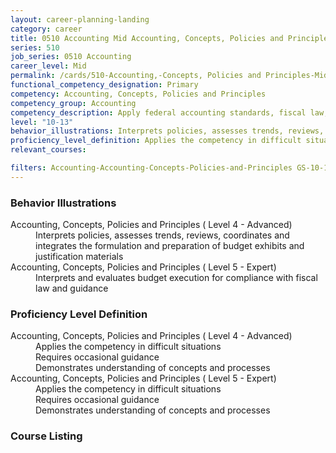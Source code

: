 ```yaml
---
layout: career-planning-landing
category: career
title: 0510 Accounting Mid Accounting, Concepts, Policies and Principles
series: 510
job_series: 0510 Accounting
career_level: Mid
permalink: /cards/510-Accounting,-Concepts, Policies and Principles-Mid
functional_competency_designation: Primary
competency: Accounting, Concepts, Policies and Principles
competency_group: Accounting
competency_description: Apply federal accounting standards, fiscal law, policies, regulations, principles, standards, internal controls and procedures to financial management activities.
level: "10-13"
behavior_illustrations: Interprets policies, assesses trends, reviews, coordinates and integrates the formulation and preparation of budget exhibits and justification materials ? Interprets and evaluates budget execution for compliance with fiscal law and guidance
proficiency_level_definition: Applies the competency in difficult situations ? Requires occasional guidance ? Demonstrates understanding of concepts and processes ? Applies the competency in difficult situations ? Requires occasional guidance ? Demonstrates understanding of concepts and processes
relevant_courses: 

filters: Accounting-Accounting-Concepts-Policies-and-Principles GS-10-13 series-0510
---
```


<div class="card-content-column behavior">
  <h3>Behavior Illustrations</h3>
  <dl><dt>Accounting, Concepts, Policies and Principles ( Level 4 - Advanced)</dt><dd>Interprets policies, assesses trends, reviews, coordinates and integrates the formulation and preparation of budget exhibits and justification materials</dd><dt>Accounting, Concepts, Policies and Principles ( Level 5 - Expert)</dt><dd>Interprets and evaluates budget execution for compliance with fiscal law and guidance</dd></dl>
</div>
<div class="card-content-column prof-level">
  <h3>Proficiency Level Definition</h3>
  <dl><dt>Accounting, Concepts, Policies and Principles ( Level 4 - Advanced)</dt><dd>Applies the competency in difficult situations </dd><dd> Requires occasional guidance </dd><dd> Demonstrates understanding of concepts and processes</dd><dt>Accounting, Concepts, Policies and Principles ( Level 5 - Expert)</dt><dd>Applies the competency in difficult situations </dd><dd> Requires occasional guidance </dd><dd> Demonstrates understanding of concepts and processes</dd></dl>
</div>
<div class="card-content-column">
  <h3>Course Listing</h3>
  <ul>
  
  </ul>
</div>